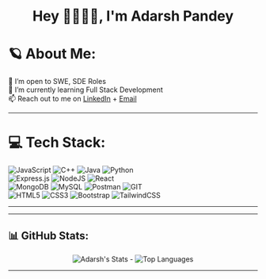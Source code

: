 <h1 align="center">Hey 🙋‍♂️🙋‍♀️, I'm Adarsh Pandey</h1>

# 🪐 About Me:
🔭 I’m open to SWE, SDE Roles<br>🌱 I’m currently learning Full Stack Development<br>📫 Reach out to me on [LinkedIn](https://www.linkedin.com/in/adarsh-pandey-7b00b8226/) + [Email](mailto:isadarsh02@gmail.com)

---
# 💻 Tech Stack:
![JavaScript](https://img.shields.io/badge/javascript-%23323330.svg?style=for-the-badge&logo=javascript&logoColor=%23F7DF1E) ![C++](https://img.shields.io/badge/c++-%2300599C.svg?style=for-the-badge&logo=c%2B%2B&logoColor=white)   ![Java](https://img.shields.io/badge/java-%23ED8B00.svg?style=for-the-badge&logo=java&logoColor=white) ![Python](https://img.shields.io/badge/python-3670A0?style=for-the-badge&logo=python&logoColor=ffdd54) <br> ![Express.js](https://img.shields.io/badge/express.js-%23404d59.svg?style=for-the-badge&logo=express&logoColor=%2361DAFB) ![NodeJS](https://img.shields.io/badge/node.js-6DA55F?style=for-the-badge&logo=node.js&logoColor=white)  ![React](https://img.shields.io/badge/react-%2320232a.svg?style=for-the-badge&logo=react&logoColor=%2361DAFB)   <br> ![MongoDB](https://img.shields.io/badge/MongoDB-%234ea94b.svg?style=for-the-badge&logo=mongodb&logoColor=white) ![MySQL](https://img.shields.io/badge/mysql-%2300f.svg?style=for-the-badge&logo=mysql&logoColor=white)  ![Postman](https://img.shields.io/badge/Postman-FF6C37?style=for-the-badge&logo=postman&logoColor=white) ![GIT](https://img.shields.io/badge/Git-fc6d26?style=for-the-badge&logo=git&logoColor=white) <br> ![HTML5](https://img.shields.io/badge/html5-%23E34F26.svg?style=for-the-badge&logo=html5&logoColor=white) ![CSS3](https://img.shields.io/badge/css3-%231572B6.svg?style=for-the-badge&logo=css3&logoColor=white) ![Bootstrap](https://img.shields.io/badge/bootstrap-%23563D7C.svg?style=for-the-badge&logo=bootstrap&logoColor=white) ![TailwindCSS](https://img.shields.io/badge/tailwindcss-%2338B2AC.svg?style=for-the-badge&logo=tailwind-css&logoColor=white)

---

------
  
<h2> 📊 GitHub Stats: </h2>
<div align = "center">

 ![Adarsh's Stats](https://github-readme-streak-stats-umber-nine.vercel.app?user=isadarsh&theme=gotham&hide_border=false&include_all_commits=true&count_private=true) -
 ![Top Languages](https://github-readme-stats.vercel.app/api/top-langs/?username=isadarsh&theme=gotham&hide_border=false&include_all_commits=true&count_private=true&layout=compact) 

</div>

---



